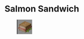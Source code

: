 # Salmon Sandwich

<figure><img src="../../../.gitbook/assets/image (36).png" alt=""><figcaption></figcaption></figure>
